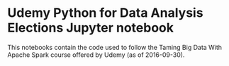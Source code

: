 # Udemy Python for Data Analysis Elections Jupyter notebook

This notebooks contain the code used to follow the Taming Big Data With Apache Spark course offered by Udemy (as of 2016-09-30).
